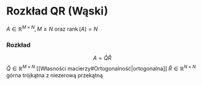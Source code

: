 # Rozkład QR (Wąski)



$A \in \mathbb{R}^{M \times N}, M \geqslant N$ oraz $\operatorname{rank}(A)=N$

### Rozkład
$$
A=\hat{Q} \hat{R}
$$
$\hat{Q} \in \mathbb{R}^{M \times N}$ [[Własności macierzy#Ortogonalność|ortogonalna]] 
$\hat{R} \in \mathbb{R}^{N \times N}$ górna trójkątna z niezerową przekątną
